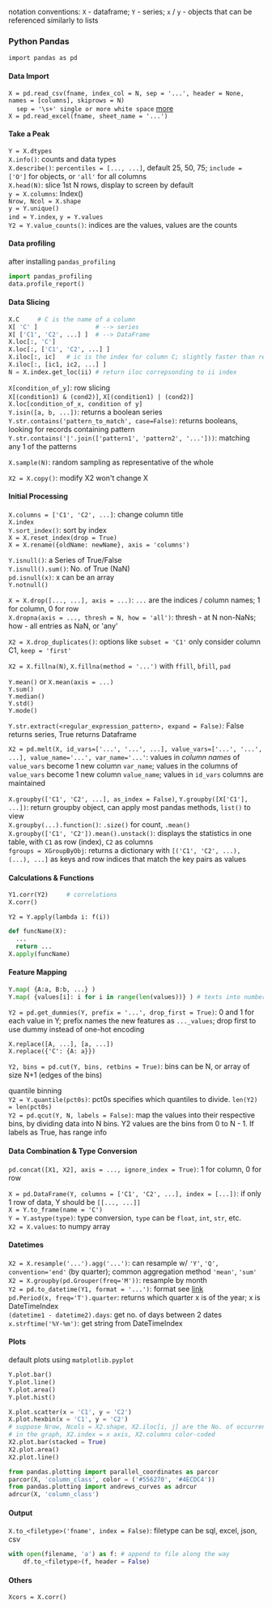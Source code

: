 notation conventions: `X` - dataframe; `Y` - series; `x` / `y` - objects that can be referenced similarly to lists

### Python Pandas
`import pandas as pd`

#### Data Import
`X = pd.read_csv(fname, index_col = N, sep = '...', header = None, names = [columns], skiprows = N)`  
&nbsp;&nbsp;&nbsp;&nbsp;`sep = '\s+' single or more white space` [more](http://pandas.pydata.org/pandas-docs/stable/generated/pandas.read_csv.html)  
`X = pd.read_excel(fname, sheet_name = '...')`

#### Take a Peak
`Y = X.dtypes`  
`X.info()`: counts and data types  
`X.describe()`: `percentiles = [..., ...]`, default 25, 50, 75; `include = ['O']` for objects, or `'all'` for all columns  
`X.head(N)`: slice 1st N rows, display to screen by default  
`y = X.columns`: Index()  
`Nrow, Ncol = X.shape`  
`y = Y.unique()`  
`ind = Y.index`, `y = Y.values`  
`Y2 = Y.value_counts()`: indices are the values, values are the counts

#### Data profiling
after installing `pandas_profiling`  
```python
import pandas_profiling
data.profile_report()
```

#### Data Slicing
```python
X.C     # C is the name of a column
X[ 'C' ]                # --> series
X[ ['C1', 'C2', ...] ]  # --> DataFrame
X.loc[:, 'C']
X.loc[:, ['C1', 'C2', ...] ]
X.iloc[:, ic]   # ic is the index for column C; slightly faster than referencing by string; last row/column not included (same with Python default)
X.iloc[:, [ic1, ic2, ...] ]
N = X.index.get_loc(ii) # return iloc correpsonding to ii index
```

`X[condition_of_y]`: row slicing  
`X[(condition1) & (cond2)]`, `X[(condition1) | (cond2)]`  
`X.loc[condition_of_x, condition of y]`  
`Y.isin([a, b, ...])`: returns a boolean series  
`Y.str.contains('pattern_to_match', case=False)`: returns booleans, looking for records containing pattern  
`Y.str.contains('|'.join(['pattern1', 'pattern2', '...']))`: matching any 1 of the patterns

`X.sample(N)`: random sampling as representative of the whole

`X2 = X.copy()`: modify X2 won't change X

#### Initial Processing
`X.columns = ['C1', 'C2', ...]`: change column title  
`X.index`  
`Y.sort_index()`: sort by index  
`X = X.reset_index(drop = True)`  
`X = X.rename({oldName: newName}, axis = 'columns')`

`Y.isnull()`: a Series of True/False  
`Y.isnull().sum()`: No. of True (NaN)  
`pd.isnull(x)`: x can be an array  
`Y.notnull()`

`X = X.drop([..., ...], axis = ...)`: `...` are the indices / column names; 1 for column, 0 for row  
`X.dropna(axis = ..., thresh = N, how = 'all')`: thresh - at N non-NaNs; how - all entries as NaN, or 'any'

`X2 = X.drop_duplicates()`: options like `subset = 'C1'` only consider column C1, `keep = 'first'`

`X2 = X.fillna(N)`, `X.fillna(method = '...')` with `ffill`, `bfill`, `pad`

`Y.mean()` or `X.mean(axis = ...)`  
`Y.sum()`  
`Y.median()`  
`Y.std()`  
`Y.mode()`  

`Y.str.extract(<regular_expression_pattern>, expand = False)`: False returns series, True returns Dataframe

`X2 = pd.melt(X, id_vars=['...', '...', ...], value_vars=['...', '...', ...], value_name='...', var_name='...'`: values in *column names* of `value_vars` become 1 new column `var_name`; values in the columns of `value_vars` become 1 new column `value_name`; values in `id_vars` columns are maintained

`X.groupby(['C1', 'C2', ...], as_index = False)`, `Y.groupby([X['C1'], ...])`: return groupby object, can apply most pandas methods, `list()` to view  
`X.groupby(...).function()`: `.size()` for count, `.mean()`  
`X.groupby(['C1', 'C2']).mean().unstack()`: displays the statistics in one table, with `C1` as row (index), `C2` as columns  
`fgroups = XGroupByObj`: returns a dictionary with `[('C1', 'C2', ...), (...), ...]` as keys and row indices that match the key pairs as values  

#### Calculations & Functions
```python
Y1.corr(Y2)     # correlations
X.corr()
```

`Y2 = Y.apply(lambda i: f(i))`
```Python
def funcName(X):
  ...
  return ...
X.apply(funcName)
```

#### Feature Mapping
```python
Y.map( {A:a, B:b, ...} )
Y.map( {values[i]: i for i in range(len(values))} ) # texts into numbers
```
`Y2 = pd.get_dummies(Y, prefix = '...', drop_first = True)`: 0 and 1 for each value in Y; prefix names the new features as `..._values`; drop first to use dummy instead of one-hot encoding

`X.replace([A, ...], [a, ...])`  
`X.replace({'C': {A: a}})`

`Y2, bins = pd.cut(Y, bins, retbins = True)`: bins can be N, or array of size N+1 (edges of the bins)  

quantile binning  
`Y2 = Y.quantile(pct0s)`: pct0s specifies which quantiles to divide. `len(Y2) = len(pct0s)`  
`Y2 = pd.qcut(Y, N, labels = False)`: map the values into their respective bins, by dividing data into N bins. Y2 values are the bins from 0 to N - 1. If labels as True, has range info

#### Data Combination & Type Conversion
`pd.concat([X1, X2], axis = ..., ignore_index = True)`: 1 for column, 0 for row  

`X = pd.DataFrame(Y, columns = ['C1', 'C2', ...], index = [...])`: if only 1 row of data, Y should be `[[..., ...]]`  
`X = Y.to_frame(name = 'C')`  
`Y = Y.astype(type)`: type conversion, `type` can be `float`, `int`, `str`, etc.  
`X2 = X.values`: to numpy array

#### Datetimes
`X2 = X.resample('...').agg('...')`: can resample w/ `'Y'`, `'Q', convention='end'` (by quarter); common aggregation method `'mean'`, `'sum'`  
`X2 = X.groupby(pd.Grouper(freq='M'))`: resample by month  
`Y2 = pd.to_datetime(Y1, format = '...')`: format see [link](https://docs.python.org/2/library/datetime.html#strftime-and-strptime-behavior)  
`pd.Period(x, freq='T').quarter`: returns which quarter x is of the year; x is DateTimeIndex  
`(datetime1 - datetime2).days`: get no. of days between 2 dates  
`x.strftime('%Y-%m')`: get string from DateTimeIndex

#### Plots
default plots using `matplotlib.pyplot`
```python
Y.plot.bar()
Y.plot.line()
Y.plot.area()
Y.plot.hist()
```
```python
X.plot.scatter(x = 'C1', y = 'C2')
X.plot.hexbin(x = 'C1', y = 'C2')
# suppose Nrow, Ncols = X2.shape, X2.iloc[i, j] are the No. of occurrence
# in the graph, X2.index = x axis, X2.columns color-coded
X2.plot.bar(stacked = True)
X2.plot.area()
X2.plot.line()
```
```python
from pandas.plotting import parallel_coordinates as parcor
parcor(X, 'column_class', color = ('#556270', '#4ECDC4'))
from pandas.plotting import andrews_curves as adrcur
adrcur(X, 'column_class')
```

#### Output
`X.to_<filetype>('fname', index = False)`: filetype can be sql, excel, json, csv  
```python
with open(filename, 'a') as f: # append to file along the way
    df.to_<filetype>(f, header = False)
```

#### Others
`Xcors = X.corr()`
